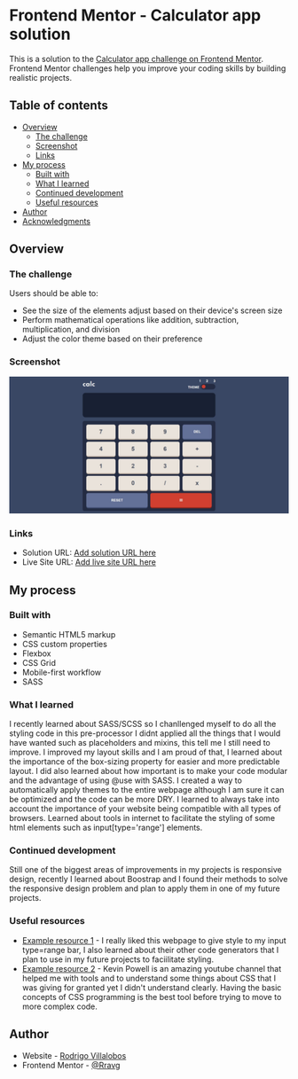 # Frontend Mentor - Calculator app solution

This is a solution to the [Calculator app challenge on Frontend Mentor](https://www.frontendmentor.io/challenges/calculator-app-9lteq5N29). Frontend Mentor challenges help you improve your coding skills by building realistic projects. 

## Table of contents

- [Overview](#overview)
  - [The challenge](#the-challenge)
  - [Screenshot](#screenshot)
  - [Links](#links)
- [My process](#my-process)
  - [Built with](#built-with)
  - [What I learned](#what-i-learned)
  - [Continued development](#continued-development)
  - [Useful resources](#useful-resources)
- [Author](#author)
- [Acknowledgments](#acknowledgments)


## Overview

### The challenge

Users should be able to:

- See the size of the elements adjust based on their device's screen size
- Perform mathematical operations like addition, subtraction, multiplication, and division
- Adjust the color theme based on their preference
<!-- - **Bonus**: Have their initial theme preference checked using `prefers-color-scheme` and have any additional changes saved in the browser (This feature is still under development)-->

### Screenshot

![](design/screenshot.png)


### Links

- Solution URL: [Add solution URL here](https://github.com/Rravg/Calculator-app)
- Live Site URL: [Add live site URL here](https://rravg.github.io/Calculator-app/)

## My process

### Built with

- Semantic HTML5 markup
- CSS custom properties
- Flexbox
- CSS Grid
- Mobile-first workflow
- SASS

### What I learned

I recently learned about SASS/SCSS so I chanllenged myself to do all the styling code in this pre-processor I didnt applied all the things that I would have wanted such as placeholders and mixins, this tell me I still need to improve. 
I improved my layout skills and I am proud of that, I learned about the importance of the box-sizing property for easier and more predictable layout. I did also learned about how important is to make your code modular and the advantage of using @use with SASS. 
I created a way to automatically apply themes to the entire webpage although I am sure it can be optimized and the code can be more DRY. 
I learned to always take into account the importance of your website being compatible with all types of browsers.
Learned about tools in internet to facilitate the styling of some html elements such as input[type='range'] elements. 


### Continued development

Still one of the biggest areas of improvements in my projects is responsive design, recently I learned about Boostrap and I found their methods to solve the responsive design problem and plan to apply them in one of my future projects. 


### Useful resources

- [Example resource 1](https://www.cssportal.com/) - I really liked this webpage to give style to my input type=range bar, I also learned about their other code generators that I plan to use in my future projects to faciilitate styling.
- [Example resource 2](https://www.youtube.com/user/KepowOb) - Kevin Powell is an amazing youtube channel that helped me with tools and to understand some things about CSS that I was giving for granted yet I didn't understand clearly. Having the basic concepts of CSS programming is the best tool before trying to move to more complex code.


## Author

- Website - [Rodrigo Villalobos](https://github.com/Rravg)
- Frontend Mentor - [@Rravg](https://www.frontendmentor.io/profile/Rravg)
